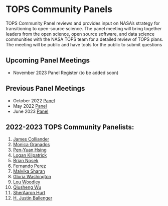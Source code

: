 # TOPS Community Panels

TOPS Community Panel reviews and provides input on NASA’s strategy for transitioning to open-source science. The panel meeting will bring together leaders from the open science, open source software, and data science communities with the NASA TOPS team for a detailed review of TOPS plans. The meeting will be public and have tools for the public to submit questions

## Upcoming Panel Meetings
- November 2023 Panel Register (to be added soon)

## Previous Panel Meetings
- October 2022 [Panel](./20221005_community_panel.md)   
- May 2022 [Panel](./20220517_community_panel.md)   
- June 2023 [Panel](./20230614_community_panel.md)

## 2022-2023 TOPS Community Panelists:

1. [James Colliander](https://blog.jupyter.org/national-scale-interactive-computing-2c104455e062)
1. [Monica Granados](https://www.monicagranados.com)
1. [Pen-Yuan Hsing](https://uk.linkedin.com/in/penyuan)
1. [Logan Kilpatrick](https://www.linkedin.com/in/logankilpatrick/)
1. [Brian Nosek](https://osf.io/cdi38/)
1. [Fernando Perez](https://fperez.org)
1. [Malvika Sharan](https://www.turing.ac.uk/people/researchers/malvika-sharan)
1. [Gloria Washington](https://profiles.howard.edu/profile/45491/gloria-washington)
1. [Lou Woodley](https://www.cscce.org/research/)
1. [Qiusheng Wu](https://wetlands.io)
1. [SherAaron Hurt](https://www.linkedin.com/in/sheraaronhurt)
1. [H. Justin Ballenger](https://www.linkedin.com/in/justin-ballenger)


  
  
 


  
  
  
 

   
